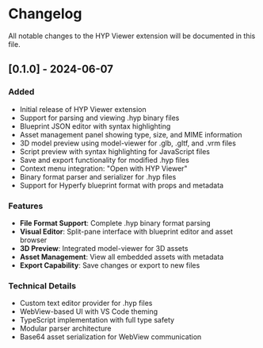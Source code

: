 # Changelog

All notable changes to the HYP Viewer extension will be documented in this file.

## [0.1.0] - 2024-06-07

### Added
- Initial release of HYP Viewer extension
- Support for parsing and viewing .hyp binary files
- Blueprint JSON editor with syntax highlighting
- Asset management panel showing type, size, and MIME information
- 3D model preview using model-viewer for .glb, .gltf, and .vrm files
- Script preview with syntax highlighting for JavaScript files
- Save and export functionality for modified .hyp files
- Context menu integration: "Open with HYP Viewer"
- Binary format parser and serializer for .hyp files
- Support for Hyperfy blueprint format with props and metadata

### Features
- **File Format Support**: Complete .hyp binary format parsing
- **Visual Editor**: Split-pane interface with blueprint editor and asset browser
- **3D Preview**: Integrated model-viewer for 3D assets
- **Asset Management**: View all embedded assets with metadata
- **Export Capability**: Save changes or export to new files

### Technical Details
- Custom text editor provider for .hyp files
- WebView-based UI with VS Code theming
- TypeScript implementation with full type safety
- Modular parser architecture
- Base64 asset serialization for WebView communication